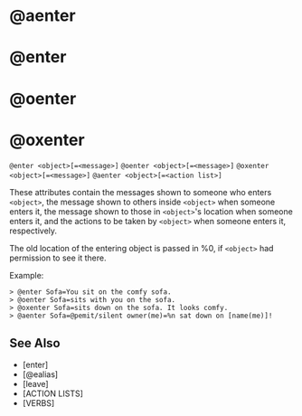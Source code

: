 # @aenter
# @enter
# @oenter
# @oxenter
`@enter <object>[=<message>]`
`@oenter <object>[=<message>]`
`@oxenter <object>[=<message>]`
`@aenter <object>[=<action list>]`

These attributes contain the messages shown to someone who enters `<object>`, the message shown to others inside `<object>` when someone enters it, the message shown to those in `<object>`'s location when someone enters it, and the actions to be taken by `<object>` when someone enters it, respectively.

The old location of the entering object is passed in %0, if `<object>` had permission to see it there.

Example:
```
> @enter Sofa=You sit on the comfy sofa.
> @oenter Sofa=sits with you on the sofa.
> @oxenter Sofa=sits down on the sofa. It looks comfy.
> @aenter Sofa=@pemit/silent owner(me)=%n sat down on [name(me)]!
```


## See Also
- [enter]
- [@ealias]
- [leave]
- [ACTION LISTS]
- [VERBS]

